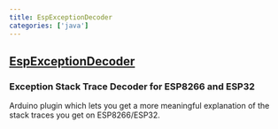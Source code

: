 ```yaml
---
title: EspExceptionDecoder
categories: ['java']
---
```

## [EspExceptionDecoder](https://github.com/me-no-dev/EspExceptionDecoder)

### Exception Stack Trace Decoder for ESP8266 and ESP32


Arduino plugin which lets you get a more meaningful explanation of the stack traces you get on ESP8266/ESP32.

